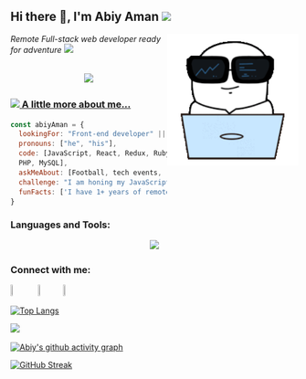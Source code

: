 <!-- ### Hi there 👋 -->
<h2> Hi there 👋, I'm Abiy Aman <img src="https://media.giphy.com/media/26Fxy3Iz1ari8oytO/giphy.gif" width="70"></h2>
<img align='right' src="./Images/programmers-go-internet.gif" width="230">
<p><em>Remote Full-stack web developer ready for adventure </em> <img src="https://media.giphy.com/media/XGma2iRIHTKkwqRkFl/giphy.gif" width="50"></p>

<!-- <h2 align="center">
<a href="https://github.com/DenverCoder1/readme-typing-svg"><img src="https://readme-typing-svg.demolab.com/?lines=Code%20Reviewer%20at%20Microverse;Lead%20Full%20Stack%20Developer%20at%20Taybah%20Academy;Software%20Artist;Full-Stack%20Web%20Developer;BEng.%20Computer%20Engineering&font=Fira%20Code&center=true&width=800&height=45&color=258F76&vCenter=true&size=30&pause=1000"></h2> -->
<h2 align="center">
<a href="https://github.com/DenverCoder1/readme-typing-svg"><img src="https://readme-typing-svg.demolab.com/?lines=Software%20Developer;Full-Stack%20Web%20Developer;Senior%20system%20administrator;Bsc.%20Computer%20Science&font=Fira%20Code&center=true&width=800&height=45&color=258F76&vCenter=true&size=30&pause=1000"></h2>



### <img src="https://media.giphy.com/media/kbVuid1Ak3uEHJUMVO/giphy.gif" width="50"> A little more about me...  

```javascript
const abiyAman = {
  lookingFor: "Front-end developer" || "Backend developer" || "Full-stack web developer",
  pronouns: ["he", "his"],
  code: [JavaScript, React, Redux, Ruby on Rails, Semantic UI, Bootstrap, 
  PHP, MySQL],
  askMeAbout: [Football, tech events, renovation shows],
  challenge: "I am honing my JavaScript and Ruby on Rails skills and picking up React",
  funFacts: ['I have 1+ years of remote work experience with devs from all over the world', 'my tiny chihuahua dog is ready to woof at the right offer']
}
```
<h3 align="left">Languages and Tools:</h3>
<p align="center">
  <a href="https://github.com/abiy006">
    <img src="https://skillicons.dev/icons?i=html,css,sass,bootstrap,tailwind,js,webpack,react,rails,postgres,git,bash,ai,figma,xd" />
  </a>
</p>


<h3 align="left">Connect with me:</h3>
<p align="left">
<a href="https://www.linkedin.com/in/abiy-hussen-aman-194587183/"><img src="https://cdn.jsdelivr.net/gh/devicons/devicon/icons/linkedin/linkedin-original.svg" width="4%" height="4%"/></a>
&#8287;&#8287;&#8287;&#8287;&#8287;
<a href="mailto:abiyhussen@gmail.com"><img src="https://www.vectorlogo.zone/logos/gmail/gmail-tile.svg" width="4%" height="4%"/></a>&#8287;&#8287;&#8287;&#8287;&#8287;
<a href="https://twitter.com/Abiy62463489"><img src="https://www.vectorlogo.zone/logos/twitter/twitter-official.svg" width="4%" height="4%"/></a>&#8287;&#8287;&#8287;&#8287;&#8287;
</p>


[![Top Langs](https://github-readme-stats.vercel.app/api/top-langs/?username=Abiy006&layout=compact&theme=gotham)](https://github.com/anuraghazra/github-readme-stats)

<img src="https://github-readme-stats.vercel.app/api?username=Abiy006&show_icons=true&count_private=true&theme=gotham" width="49.5%"/>

[![Abiy's github activity graph](https://github-readme-activity-graph.cyclic.app/graph?username=Abiy006&theme=gotham&area=true&hide_border=true)](https://github.com/Abiy006/github-readme-activity-graph)

[![GitHub Streak](https://streak-stats.demolab.com/?user=Abiy006&theme=gotham)](https://git.io/streak-stats)

<!--
**abiy006/abiy006** is a ✨ _special_ ✨ repository because its `README.md` (this file) appears on your GitHub profile.

Here are some ideas to get you started:

- 🔭 I’m currently working on ...
- 🌱 I’m currently learning ...
- 👯 I’m looking to collaborate on ...
- 🤔 I’m looking for help with ...
- 💬 Ask me about ...
- 📫 How to reach me: ...
- 😄 Pronouns: ...
- ⚡ Fun fact: ...
-->
